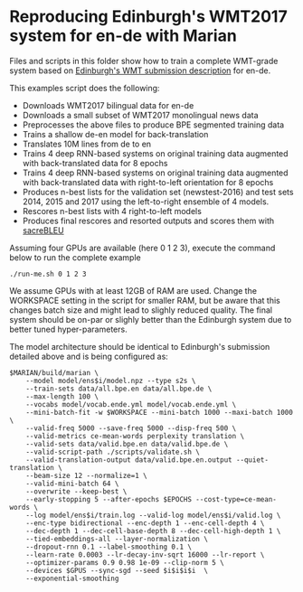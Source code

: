 # Reproducing Edinburgh's WMT2017 system for en-de with Marian

Files and scripts in this folder show how to train a complete WMT-grade system
based on [Edinburgh's WMT submission description](http://www.aclweb.org/anthology/W17-4739) for en-de.

This examples script does the following:

* Downloads WMT2017 bilingual data for en-de
* Downloads a small subset of WMT2017 monolingual news data
* Preprocesses the above files to produce BPE segmented training data
* Trains a shallow de-en model for back-translation
* Translates 10M lines from de to en
* Trains 4 deep RNN-based systems on original training data augmented with back-translated data for 8 epochs
* Trains 4 deep RNN-based systems on original training data augmented with back-translated data with right-to-left orientation for 8 epochs
* Produces n-best lists for the validation set (newstest-2016) and test sets 2014, 2015 and 2017 using the left-to-right ensemble of 4 models.
* Rescores n-best lists with 4 right-to-left models
* Produces final rescores and resorted outputs and scores them with [sacreBLEU](https://github.com/mjpost/sacreBLEU)

Assuming four GPUs are available (here 0 1 2 3), execute the command below
to run the complete example

```
./run-me.sh 0 1 2 3
```

We assume GPUs with at least 12GB of RAM are used. Change the WORKSPACE setting in the script for smaller RAM, but
be aware that this changes batch size and might lead to slighly reduced quality.
The final system should be on-par or slighly better than the Edinburgh system due to better tuned hyper-parameters.

The model architecture should be identical to Edinburgh's submission detailed above and is being configured as:

```
$MARIAN/build/marian \
    --model model/ens$i/model.npz --type s2s \
    --train-sets data/all.bpe.en data/all.bpe.de \
    --max-length 100 \
    --vocabs model/vocab.ende.yml model/vocab.ende.yml \
    --mini-batch-fit -w $WORKSPACE --mini-batch 1000 --maxi-batch 1000 \
    --valid-freq 5000 --save-freq 5000 --disp-freq 500 \
    --valid-metrics ce-mean-words perplexity translation \
    --valid-sets data/valid.bpe.en data/valid.bpe.de \
    --valid-script-path ./scripts/validate.sh \
    --valid-translation-output data/valid.bpe.en.output --quiet-translation \
    --beam-size 12 --normalize=1 \
    --valid-mini-batch 64 \
    --overwrite --keep-best \
    --early-stopping 5 --after-epochs $EPOCHS --cost-type=ce-mean-words \
    --log model/ens$i/train.log --valid-log model/ens$i/valid.log \
    --enc-type bidirectional --enc-depth 1 --enc-cell-depth 4 \
    --dec-depth 1 --dec-cell-base-depth 8 --dec-cell-high-depth 1 \
    --tied-embeddings-all --layer-normalization \
    --dropout-rnn 0.1 --label-smoothing 0.1 \
    --learn-rate 0.0003 --lr-decay-inv-sqrt 16000 --lr-report \
    --optimizer-params 0.9 0.98 1e-09 --clip-norm 5 \
    --devices $GPUS --sync-sgd --seed $i$i$i$i  \
    --exponential-smoothing
```
